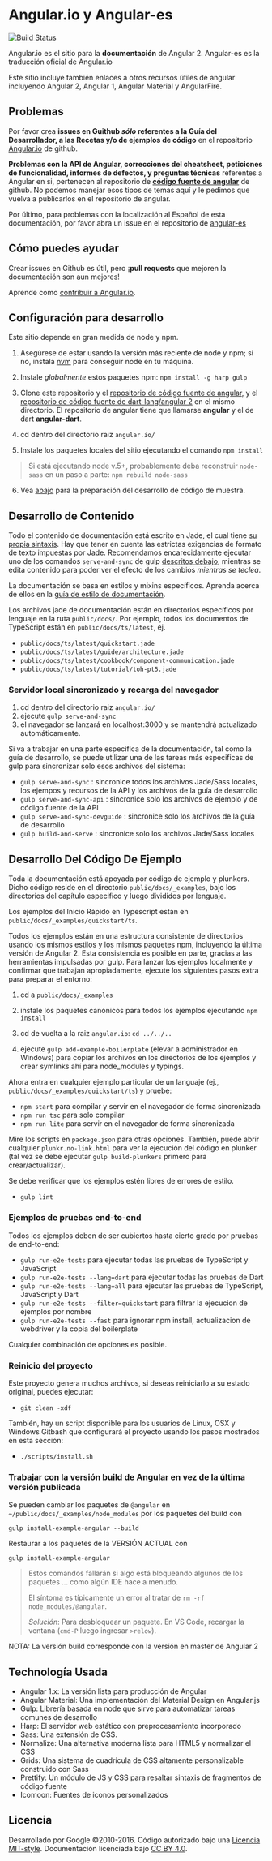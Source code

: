 # Angular.io y Angular-es
[![Build Status][travis-badge]][travis-badge-url]

Angular.io es el sitio para la **documentación** de Angular 2.
Angular-es es la traducción oficial de Angular.io

Este sitio incluye también enlaces a otros recursos útiles de angular incluyendo
Angular 2, Angular 1, Angular Material y AngularFire.

## Problemas

Por favor crea **issues en Guithub _sólo_ referentes a la Guía del Desarrollador, a las Recetas y/o de ejemplos de código** en el
repositorio [Angular.io](https://github.com/angular/angular.io/issues) de github.

**Problemas con la API de Angular, correcciones del cheatsheet, peticiones de funcionalidad, informes de defectos, y preguntas técnicas** referentes a Angular en si,
pertenecen al repositorio de [**código fuente de angular**](https://github.com/angular/angular/issues) de github.
No podemos manejar esos tipos de temas aquí y le pedimos que vuelva a publicarlos en el repositorio de angular.

Por último, para problemas con la localización al Español de esta documentación, por favor abra un issue en el repositorio de [angular-es](https://github.com/angular/angular-es)

## Cómo puedes ayudar

Crear issues en Github es útil, pero ¡**pull requests** que mejoren la documentación son aun mejores!

Aprende como [contribuir a Angular.io](https://github.com/angular/angular.js/blob/master/CONTRIBUTING.md).

## Configuración para desarrollo
Este sitio depende en gran medida de node y npm.

1. Asegúrese de estar usando la versión más reciente de node y npm;
si no, instala [nvm](https://github.com/creationix/nvm) para conseguir node en tu máquina.

2. Instale *globalmente* estos paquetes npm: `npm install -g harp gulp`

3. Clone este repositorio y el [repositorio de código fuente de angular](https://github.com/angular/angular), y el [repositorio de código fuente de dart-lang/angular 2](https://github.com/dart-lang/angular2) en el mismo directorio.
El repositorio de angular tiene que llamarse **angular** y el de dart **angular-dart**.

4. cd dentro del directorio raiz `angular.io/`

5. Instale los paquetes locales del sitio ejecutando el comando `npm install`
> Si está ejecutando node v.5+, probablemente deba reconstruir `node-sass` en un paso a parte: `npm rebuild node-sass`

6. Vea [abajo](#desarrollo-de-código-muestra) para la preparación del desarrollo de código de muestra.

## Desarrollo de Contenido
Todo el contenido de documentación está escrito en Jade, el cual tiene [su propia sintaxis](http://jade-lang.com/reference/).
Hay que tener en cuenta las estrictas exigencias de formato de texto impuestas por Jade.
Recomendamos encarecidamente ejecutar uno de los comandos `serve-and-sync` de gulp [descritos debajo](#serve-and-sync),
mientras se edita contenido para poder ver el efecto de los cambios *mientras se teclea*. 

La documentación se basa en estilos y mixins específicos.
Aprenda acerca de ellos en la [guía de estilo de documentación](https://angular.io/docs/ts/latest/styleguide.html).

Los archivos jade de documentación están en directorios específicos por lenguaje en la ruta `public/docs/`.
Por ejemplo, todos los documentos de TypeScript están en `public/docs/ts/latest`, ej.
- `public/docs/ts/latest/quickstart.jade`
- `public/docs/ts/latest/guide/architecture.jade`
- `public/docs/ts/latest/cookbook/component-communication.jade`
- `public/docs/ts/latest/tutorial/toh-pt5.jade`

### Servidor local sincronizado y recarga del navegador
1. cd dentro del directorio raiz `angular.io/`
1. ejecute `gulp serve-and-sync`
1. el navegador se lanzará en localhost:3000 y se mantendrá actualizado automáticamente.

<a id="serve-and-sync"></a>
Si va a trabajar en una parte especifica de la documentación, tal como la guía de desarrollo, se puede utilizar una de las tareas más especificas de gulp para sincronizar solo esos archivos del sistema:

* `gulp serve-and-sync` : sincronice todos los archivos Jade/Sass locales, los ejempos y recursos de la API y los archivos de la guía de desarrollo
* `gulp serve-and-sync-api` : sincronice solo los archivos de ejemplo y de código fuente de la API
* `gulp serve-and-sync-devguide` : sincronice solo los archivos de la guía de desarrollo
* `gulp build-and-serve` : sincronice solo los archivos Jade/Sass locales

## Desarrollo Del Código De Ejemplo

Toda la documentación está apoyada por código de ejemplo y plunkers.
Dicho código reside en el directorio `public/docs/_examples`, bajo los directorios del capítulo especifico y luego divididos por lenguaje.

Los ejemplos del Inicio Rápido en Typescript están en `public/docs/_examples/quickstart/ts`.

Todos los ejemplos están en una estructura consistente de directorios usando los mismos estilos y los mismos paquetes npm, incluyendo la última versión de Angular 2.
Esta consistencia es posible en parte, gracias a las herramientas impulsadas por gulp.
Para lanzar los ejemplos localmente y confirmar que trabajan apropiadamente,
ejecute los siguientes pasos extra para preparar el entorno:

1. cd a `public/docs/_examples`

1. instale los paquetes canónicos para todos los ejemplos ejecutando `npm install`

1. cd de vuelta a la raiz `angular.io`: `cd ../../..`

1. ejecute `gulp add-example-boilerplate` (elevar a administrador en Windows)
para copiar los archivos en los directorios de los ejemplos y crear symlinks ahí para node_modules y typings.

Ahora entra en cualquier ejemplo particular de un languaje (ej., `public/docs/_examples/quickstart/ts`) y pruebe:
- `npm start`  para compilar y servir en el navegador de forma sincronizada
- `npm run tsc` para solo compilar
- `npm run lite` para servir en el navegador de forma sincronizada

Mire los scripts en `package.json` para otras opciones.
También, puede abrir cualquier `plunkr.no-link.html` para ver la ejecución del código en plunker
(tal vez se debe ejecutar `gulp build-plunkers` primero para crear/actualizar).

Se debe verificar que los ejemplos estén libres de errores de estilo.
- `gulp lint`

### Ejemplos de pruebas end-to-end

Todos los ejemplos deben de ser cubiertos hasta cierto grado por pruebas de end-to-end:
- `gulp run-e2e-tests` para ejecutar todas las pruebas de TypeScript y JavaScript
- `gulp run-e2e-tests --lang=dart` para ejecutar todas las pruebas de Dart
- `gulp run-e2e-tests --lang=all` para ejecutar las pruebas de TypeScript, JavaScript y Dart
- `gulp run-e2e-tests --filter=quickstart` para filtrar la ejecucion de ejemplos por nombre
- `gulp run-e2e-tests --fast` para ignorar npm install, actualizacion de webdriver y la copia del boilerplate

Cualquier combinación de opciones es posible.

### Reinicio del proyecto
Este proyecto genera muchos archivos, si deseas reiniciarlo a su estado original, puedes ejecutar:

- `git clean -xdf`

También, hay un script disponible para los usuarios de Linux, OSX y Windows Gitbash que configurará el proyecto usando los pasos mostrados en esta sección:

- `./scripts/install.sh`

### Trabajar con la versión build de Angular en vez de la última versión publicada
Se pueden cambiar los paquetes de `@angular` en `~/public/docs/_examples/node_modules` por los paquetes del build con
```
gulp install-example-angular --build
```
Restaurar a los paquetes de la VERSIÓN ACTUAL con
```
gulp install-example-angular
```
>Estos comandos fallarán si algo está bloqueando algunos de los paquetes ... como algún IDE hace a menudo.
>
>El síntoma es típicamente un error al tratar de `rm -rf node_modules/@angular`.
>
>_Solución_: Para desbloquear un paquete. En VS Code, recargar la ventana (`cmd-P` luego ingresar `>relow`).

NOTA: La versión build corresponde con la versión en master de Angular 2


## Technología Usada
- Angular 1.x: La versión lista para producción de Angular
- Angular Material: Una implementación del Material Design en Angular.js
- Gulp: Librería basada en node que sirve para automatizar tareas comunes de desarrollo
- Harp: El servidor web estático con preprocesamiento incorporado
- Sass: Una extensión de CSS.
- Normalize: Una alternativa moderna lista para HTML5 y normalizar el CSS
- Grids: Una sistema de cuadrícula de CSS altamente personalizable construido con Sass
- Prettify: Un módulo de JS y CSS para resaltar sintaxis de fragmentos de código fuente
- Icomoon: Fuentes de iconos personalizados


## Licencia
Desarrollado por Google ©2010-2016. Código autorizado bajo una [Licencia MIT-style](https://github.com/angular.io/blob/master/LICENSE). Documentación licenciada bajo [CC BY 4.0](http://creativecommons.org/licenses/by/4.0/).

[travis-badge]: https://travis-ci.org/angular/angular.io.svg?branch=master
[travis-badge-url]: https://travis-ci.org/angular/angular.io
